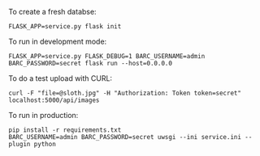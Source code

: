 
To create a fresh databse:

    FLASK_APP=service.py flask init

To run in development mode:

    FLASK_APP=service.py FLASK_DEBUG=1 BARC_USERNAME=admin BARC_PASSWORD=secret flask run --host=0.0.0.0

To do a test upload with CURL:

    curl -F "file=@sloth.jpg" -H "Authorization: Token token=secret" localhost:5000/api/images

To run in production:

    pip install -r requirements.txt
    BARC_USERNAME=admin BARC_PASSWORD=secret uwsgi --ini service.ini --plugin python


